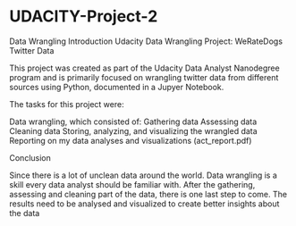 # UDACITY-Project-2
Data Wrangling 
Introduction
Udacity Data Wrangling Project: WeRateDogs Twitter Data

This project was created as part of the Udacity Data Analyst Nanodegree program and is primarily focused on wrangling twitter data from different sources using Python, documented in a Jupyer Notebook.

The tasks for this project were:

Data wrangling, which consisted of: Gathering data Assessing data Cleaning data Storing, analyzing, and visualizing the wrangled data Reporting on my data analyses and visualizations (act_report.pdf)

Conclusion

Since there is a lot of unclean data around the world. Data wrangling is a skill every data analyst should be familiar with. After the gathering, assessing and cleaning part of the data, there is one last step to come. The results need to be analysed and visualized to create better insights about the data

